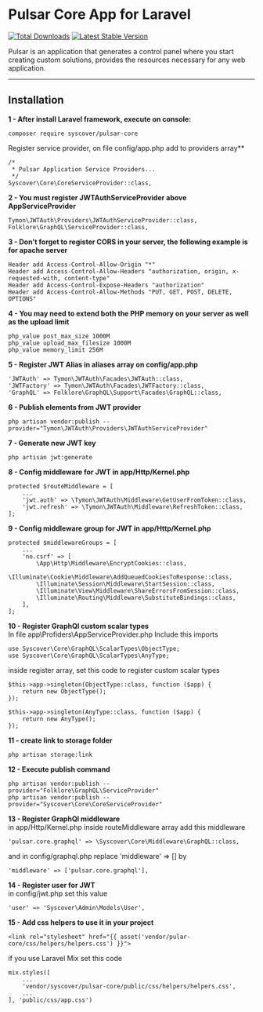 # Pulsar Core App for Laravel

[![Total Downloads](https://poser.pugx.org/syscover/pulsar-core/downloads)](https://packagist.org/packages/syscover/pulsar-core)
[![Latest Stable Version](http://img.shields.io/github/release/syscover/pulsar-core.svg)](https://packagist.org/packages/syscover/pulsar-core)

Pulsar is an application that generates a control panel where you start creating custom solutions, provides the resources necessary for any web application.

---

## Installation

**1 - After install Laravel framework, execute on console:**
```
composer require syscover/pulsar-core
```

Register service provider, on file config/app.php add to providers array**
```
/*
 * Pulsar Application Service Providers...
 */
Syscover\Core\CoreServiceProvider::class,
```

**2 - You must register JWTAuthServiceProvider above AppServiceProvider**
```
Tymon\JWTAuth\Providers\JWTAuthServiceProvider::class,
Folklore\GraphQL\ServiceProvider::class,
```

**3 - Don't forget to register CORS in your server, the following example is for apache server**
```
Header add Access-Control-Allow-Origin "*"
Header add Access-Control-Allow-Headers "authorization, origin, x-requested-with, content-type"
Header add Access-Control-Expose-Headers "authorization"
Header add Access-Control-Allow-Methods "PUT, GET, POST, DELETE, OPTIONS"
```

**4 - You may need to extend both the PHP memory on your server as well as the upload limit**
```
php_value post_max_size 1000M
php_value upload_max_filesize 1000M
php_value memory_limit 256M
```

**5 - Register JWT Alias in aliases array on config/app.php**
```
'JWTAuth' => Tymon\JWTAuth\Facades\JWTAuth::class,
'JWTFactory' => Tymon\JWTAuth\Facades\JWTFactory::class,
'GraphQL' => Folklore\GraphQL\Support\Facades\GraphQL::class,
```

**6 - Publish elements from JWT provider**
```
php artisan vendor:publish --provider="Tymon\JWTAuth\Providers\JWTAuthServiceProvider"
```

**7 - Generate new JWT key**
```
php artisan jwt:generate
```

**8 - Config middleware for JWT in app/Http/Kernel.php**
```
protected $routeMiddleware = [
    ...
    'jwt.auth' => \Tymon\JWTAuth\Middleware\GetUserFromToken::class,
    'jwt.refresh' => \Tymon\JWTAuth\Middleware\RefreshToken::class,
];
```

**9 - Config middleware group for JWT in app/Http/Kernel.php**
```
protected $middlewareGroups = [
    ...
    'no.csrf' => [
        \App\Http\Middleware\EncryptCookies::class,
        \Illuminate\Cookie\Middleware\AddQueuedCookiesToResponse::class,
        \Illuminate\Session\Middleware\StartSession::class,
        \Illuminate\View\Middleware\ShareErrorsFromSession::class,
        \Illuminate\Routing\Middleware\SubstituteBindings::class,
    ],
];
```

**10 - Register GraphQl custom scalar types**
<br>In file app\Profiders\AppServiceProvider.php
Include this imports
```
use Syscover\Core\GraphQL\ScalarTypes\ObjectType;
use Syscover\Core\GraphQL\ScalarTypes\AnyType;
```

inside register array, set this code to register custom scalar types
```
$this->app->singleton(ObjectType::class, function ($app) {
    return new ObjectType();
});

$this->app->singleton(AnyType::class, function ($app) {
    return new AnyType();
});
```

**11 - create link to storage folder**
```
php artisan storage:link
```

**12 - Execute publish command**
```
php artisan vendor:publish --provider="Folklore\GraphQL\ServiceProvider"
php artisan vendor:publish --provider="Syscover\Core\CoreServiceProvider"
```

**13 - Register GraphQl middleware**
<br>in app/Http/Kernel.php inside routeMiddleware array add this middleware
```
'pulsar.core.graphql' => \Syscover\Core\Middleware\GraphQL::class,
```

and in config/graphql.php replace 'middleware' => [] by
```
'middleware' => ['pulsar.core.graphql'],
```

**14 - Register user for JWT**
<br>in config/jwt.php set this value
```
'user' => 'Syscover\Admin\Models\User',
```

**15 - Add css helpers to use it in your project**
```
<link rel="stylesheet" href="{{ asset('vendor/pular-core/css/helpers/helpers.css') }}">
```
if you use Laravel Mix set this code
```
mix.styles([
    ...
    'vendor/syscover/pulsar-core/public/css/helpers/helpers.css',
    ...
], 'public/css/app.css') 
```



